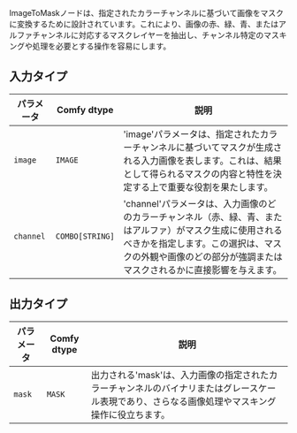 ImageToMaskノードは、指定されたカラーチャンネルに基づいて画像をマスクに変換するために設計されています。これにより、画像の赤、緑、青、またはアルファチャンネルに対応するマスクレイヤーを抽出し、チャンネル特定のマスキングや処理を必要とする操作を容易にします。

## 入力タイプ

| パラメータ   | Comfy dtype | 説明                                                                                                          |
|-------------|-------------|----------------------------------------------------------------------------------------------------------------------|
| `image`     | `IMAGE`     | 'image'パラメータは、指定されたカラーチャンネルに基づいてマスクが生成される入力画像を表します。これは、結果として得られるマスクの内容と特性を決定する上で重要な役割を果たします。 |
| `channel`   | `COMBO[STRING]` | 'channel'パラメータは、入力画像のどのカラーチャンネル（赤、緑、青、またはアルファ）がマスク生成に使用されるべきかを指定します。この選択は、マスクの外観や画像のどの部分が強調またはマスクされるかに直接影響を与えます。 |

## 出力タイプ

| パラメータ | Comfy dtype | 説明 |
|-----------|-------------|-------------|
| `mask`    | `MASK`      | 出力される'mask'は、入力画像の指定されたカラーチャンネルのバイナリまたはグレースケール表現であり、さらなる画像処理やマスキング操作に役立ちます。 |
